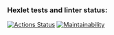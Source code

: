 ### Hexlet tests and linter status:
[![Actions Status](https://github.com/R3D3r3d3/python-project-49/actions/workflows/hexlet-check.yml/badge.svg)](https://github.com/R3D3r3d3/python-project-49/actions)
[![Maintainability](https://api.codeclimate.com/v1/badges/021a5a95539793900db5/maintainability)](https://codeclimate.com/github/R3D3r3d3/python-project-49/maintainability)